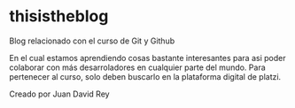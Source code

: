 # thisistheblog
Blog relacionado con el curso de Git y Github

En el cual estamos aprendiendo cosas bastante interesantes para asi poder colaborar con más desarroladores en cualquier parte del mundo.
Para pertenecer al curso, solo deben buscarlo en la plataforma digital de platzi.

Creado por Juan David Rey